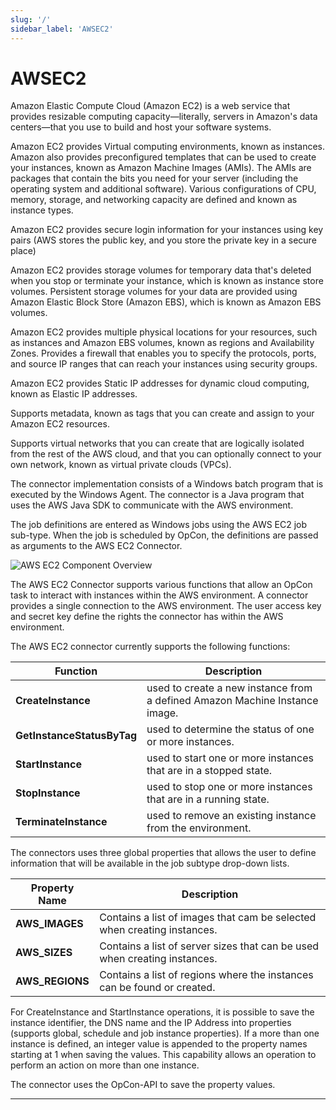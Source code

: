 ```yaml
---
slug: '/'
sidebar_label: 'AWSEC2'
---
```


# AWSEC2
Amazon Elastic Compute Cloud (Amazon EC2) is a web service that provides resizable computing capacity—literally, servers in Amazon's data centers—that you use to build and host your software systems.

Amazon EC2 provides Virtual computing environments, known as instances. Amazon also provides preconfigured templates that can be used to create your instances, known as Amazon Machine Images (AMIs). 
The AMIs are packages that contain the bits you need for your server (including the operating system and additional software). Various configurations of CPU, memory, storage, and networking capacity 
are defined and known as instance types.

Amazon EC2 provides secure login information for your instances using key pairs (AWS stores the public key, and you store the private key in a secure place)

Amazon EC2 provides storage volumes for temporary data that's deleted when you stop or terminate your instance, which is known as instance store volumes. Persistent storage volumes for your data are 
provided using Amazon Elastic Block Store (Amazon EBS), which is known as Amazon EBS volumes. 

Amazon EC2 provides multiple physical locations for your resources, such as instances and Amazon EBS volumes, known as regions and Availability Zones. Provides a firewall that enables you to specify 
the protocols, ports, and source IP ranges that can reach your instances using security groups.

Amazon EC2 provides Static IP addresses for dynamic cloud computing, known as Elastic IP addresses.

Supports metadata, known as tags that you can create and assign to your Amazon EC2 resources.

Supports virtual networks that you can create that are logically isolated from the rest of the AWS cloud, and that you can optionally connect to your own network, known as virtual private clouds (VPCs).

The connector implementation consists of a Windows batch program that is executed by the Windows Agent. The connector is a Java program that uses the AWS Java SDK to communicate with the AWS environment.
 
The job definitions are entered as Windows jobs using the AWS EC2 job sub-type. When the job is scheduled by OpCon, the definitions are passed as arguments to the AWS EC2 Connector.

![AWS EC2 Component Overview](/img/awsec2-component-overview.png)

The AWS EC2 Connector supports various functions that allow an OpCon task to interact with instances within the AWS environment. A connector provides a single connection to the AWS environment. 
The user access key and secret key define the rights the connector has within the AWS environment. 

The AWS EC2 connector currently supports the following functions:

Function       | Description
-------------------------- | -----------
**CreateInstance**         | used to create a new instance from a defined Amazon Machine Instance image.
**GetInstanceStatusByTag** | used to determine the status of one or more instances.
**StartInstance**          | used to start one or more instances that are in a stopped state.
**StopInstance**           | used to stop one or more instances that are in a running state.
**TerminateInstance**      | used to remove an existing instance from the environment.

The connectors uses three global properties that allows the user to define information that will be available in the job subtype drop-down lists.

Property Name       | Description
--------------- | -----------
**AWS_IMAGES**  | Contains a list of images that cam be selected when creating instances.
**AWS_SIZES**   | Contains a list of server sizes that can be used when creating instances.
**AWS_REGIONS**	| Contains a list of regions where the instances can be found or created.

For CreateInstance and StartInstance operations, it is possible to save the instance identifier, the DNS name and the IP Address into properties (supports global, schedule and job instance properties). 
If a more than one instance is defined, an integer value is appended to the property names starting at 1 when saving the values. This capability allows an operation to perform an action on more than one instance.

The connector uses the OpCon-API to save the property values.

---